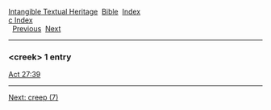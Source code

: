 [Intangible Textual Heritage](../../index)  [Bible](../index) 
[Index](index)   
[c Index](_c_)  
  [Previous](c02690)  [Next](c02692) 

------------------------------------------------------------------------

### &lt;creek&gt; 1 entry

[Act 27:39](../kjv/act027.htm#039)  

------------------------------------------------------------------------

[Next: creep (7)](c02692)
